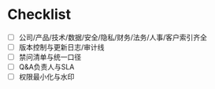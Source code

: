 # Checklist

- [ ] 公司/产品/技术/数据/安全/隐私/财务/法务/人事/客户索引齐全
- [ ] 版本控制与更新日志/审计线
- [ ] 禁问清单与统一口径
- [ ] Q&A负责人与SLA
- [ ] 权限最小化与水印
